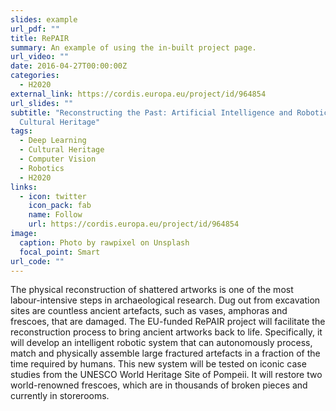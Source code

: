 ```yaml
---
slides: example
url_pdf: ""
title: RePAIR
summary: An example of using the in-built project page.
url_video: ""
date: 2016-04-27T00:00:00Z
categories:
  - H2020
external_link: https://cordis.europa.eu/project/id/964854
url_slides: ""
subtitle: "Reconstructing the Past: Artificial Intelligence and Robotics Meet
  Cultural Heritage"
tags:
  - Deep Learning
  - Cultural Heritage
  - Computer Vision
  - Robotics
  - H2020
links:
  - icon: twitter
    icon_pack: fab
    name: Follow
    url: https://cordis.europa.eu/project/id/964854
image:
  caption: Photo by rawpixel on Unsplash
  focal_point: Smart
url_code: ""
---
```

The physical reconstruction of shattered artworks is one of the most labour-intensive steps in archaeological research. Dug out from excavation sites are countless ancient artefacts, such as vases, amphoras and frescoes, that are damaged. The EU-funded RePAIR project will facilitate the reconstruction process to bring ancient artworks back to life. Specifically, it will develop an intelligent robotic system that can autonomously process, match and physically assemble large fractured artefacts in a fraction of the time required by humans. This new system will be tested on iconic case studies from the UNESCO World Heritage Site of Pompeii. It will restore two world-renowned frescoes, which are in thousands of broken pieces and currently in storerooms.